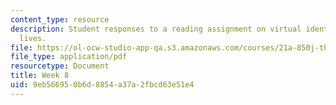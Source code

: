 ```yaml
---
content_type: resource
description: Student responses to a reading assignment on virtual identities and second
  lives.
file: https://ol-ocw-studio-app-qa.s3.amazonaws.com/courses/21a-850j-the-anthropology-of-cybercultures-spring-2009/9eb566950b6d8854a37a2fbcd63e51e4_MIT21A_850Js09_week8.pdf
file_type: application/pdf
resourcetype: Document
title: Week 8
uid: 9eb56695-0b6d-8854-a37a-2fbcd63e51e4
---
```

